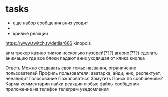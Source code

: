 # tasks

- еще набор сообщения вниз уходит
-
- кривые реакции

<https://www.twitch.tv/detliar666>
kinopois

аим трекер
казино
тикток
несколько пузерей(???)
агарио(???)
сделать анимацию где все блоки падают вниз
уходящая от клика кнопка

<!--  -->

Ответь
Можно создавать свои темы: названия, ограничение пользователей
Профиль пользователя: аватарка, айди, ник, респектует, ненавидит
Голосование
Пожаловаться
Замутить
Поиск по сообщениям?
Карма
комментарии
лайки
реакции
любые файлы
сообщения
приложение на телефон
телеграм уведомления

